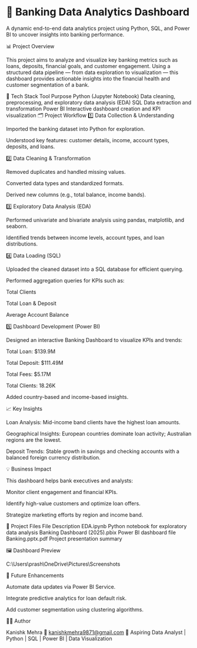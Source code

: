 # 🏦 Banking Data Analytics Dashboard

A dynamic end-to-end data analytics project using Python, SQL, and Power BI to uncover insights into banking performance.

📊 Project Overview

This project aims to analyze and visualize key banking metrics such as loans, deposits, financial goals, and customer engagement.
Using a structured data pipeline — from data exploration to visualization — this dashboard provides actionable insights into the financial health and customer segmentation of a bank.

🧩 Tech Stack
Tool	Purpose
Python (Jupyter Notebook)	Data cleaning, preprocessing, and exploratory data analysis (EDA)
SQL	Data extraction and transformation
Power BI	Interactive dashboard creation and KPI visualization
🗂️ Project Workflow
1️⃣ Data Collection & Understanding

Imported the banking dataset into Python for exploration.

Understood key features: customer details, income, account types, deposits, and loans.

2️⃣ Data Cleaning & Transformation

Removed duplicates and handled missing values.

Converted data types and standardized formats.

Derived new columns (e.g., total balance, income bands).

3️⃣ Exploratory Data Analysis (EDA)

Performed univariate and bivariate analysis using pandas, matplotlib, and seaborn.

Identified trends between income levels, account types, and loan distributions.

4️⃣ Data Loading (SQL)

Uploaded the cleaned dataset into a SQL database for efficient querying.

Performed aggregation queries for KPIs such as:

Total Clients

Total Loan & Deposit

Average Account Balance

5️⃣ Dashboard Development (Power BI)

Designed an interactive Banking Dashboard to visualize KPIs and trends:

Total Loan: $139.9M

Total Deposit: $111.49M

Total Fees: $5.17M

Total Clients: 18.26K

Added country-based and income-based insights.

📈 Key Insights

Loan Analysis: Mid-income band clients have the highest loan amounts.

Geographical Insights: European countries dominate loan activity; Australian regions are the lowest.

Deposit Trends: Stable growth in savings and checking accounts with a balanced foreign currency distribution.

💡 Business Impact

This dashboard helps bank executives and analysts:

Monitor client engagement and financial KPIs.

Identify high-value customers and optimize loan offers.

Strategize marketing efforts by region and income band.

📂 Project Files
File	Description
EDA.ipynb	Python notebook for exploratory data analysis
Banking Dashboard (2025).pbix	Power BI dashboard file
Banking.pptx.pdf	Project presentation summary

🖼️ Dashboard Preview

C:\Users\prash\OneDrive\Pictures\Screenshots


🧠 Future Enhancements

Automate data updates via Power BI Service.

Integrate predictive analytics for loan default risk.

Add customer segmentation using clustering algorithms.

👨‍💻 Author

Kanishk Mehra
📧 kanishkmehra9871@gmail.com 
💼 Aspiring Data Analyst | Python | SQL | Power BI | Data Visualization
